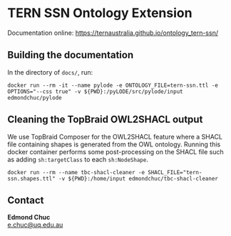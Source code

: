 # TERN SSN Ontology Extension

Documentation online: https://ternaustralia.github.io/ontology_tern-ssn/


## Building the documentation

In the directory of `docs/`, run:

```
docker run --rm -it --name pylode -e ONTOLOGY_FILE=tern-ssn.ttl -e OPTIONS="--css true" -v ${PWD}:/pyLODE/src/pylode/input edmondchuc/pylode
```

## Cleaning the TopBraid OWL2SHACL output

We use TopBraid Composer for the OWL2SHACL feature where a SHACL file containing shapes is generated from the OWL ontology. Running this docker container performs some post-processing on the SHACL file such as adding `sh:targetClass` to each `sh:NodeShape`. 

```
docker run --rm --name tbc-shacl-cleaner -e SHACL_FILE="tern-ssn.shapes.ttl" -v ${PWD}:/home/input edmondchuc/tbc-shacl-cleaner
```


## Contact

**Edmond Chuc**  
e.chuc@uq.edu.au  